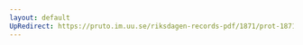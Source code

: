 ```yaml
---
layout: default
UpRedirect: https://pruto.im.uu.se/riksdagen-records-pdf/1871/prot-1871-urtima-fk--912/prot-1871-urtima-fk--912_002.pdf
---
```

